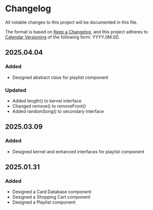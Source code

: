 # Changelog

All notable changes to this project will be documented in this file.

The format is based on [Keep a Changelog](https://keepachangelog.com/en/1.1.0/),
and this project adheres to [Calendar Versioning](https://calver.org/) of
the following form: YYYY.0M.0D.

## 2025.04.04

### Added

- Designed abstract class for playlist component

### Updated

- Added length() to kernel interface
- Changed remove() to removeFront()
- Added randomSong() to secondary interface

## 2025.03.09

### Added

- Designed kernel and enhanced interfaces for playlist component

## 2025.01.31

### Added

- Designed a Card Database component
- Designed a Shopping Cart component
- Designed a Playlist component

